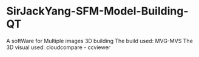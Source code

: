 # SirJackYang-SFM-Model-Building-QT
A softWare for Multiple images 3D building
The build used: MVG-MVS
The 3D visual used: cloudcompare - ccviewer
